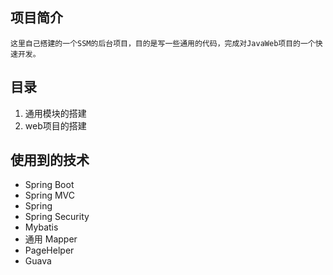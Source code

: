 ## 项目简介
    这里自己搭建的一个SSM的后台项目，目的是写一些通用的代码，完成对JavaWeb项目的一个快速开发。

## 目录

1. 通用模块的搭建
2. web项目的搭建

## 使用到的技术
*  Spring Boot
*  Spring MVC
*  Spring 
*  Spring Security
*  Mybatis
*  通用 Mapper
*  PageHelper
*  Guava
